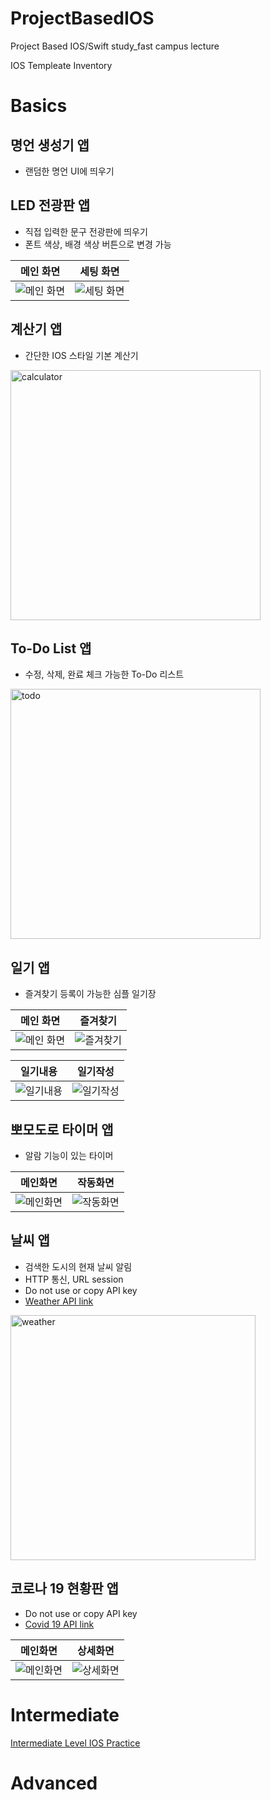 # ProjectBasedIOS
Project Based IOS/Swift study_fast campus lecture

IOS Templeate Inventory

# Basics
## 명언 생성기 앱
- 랜덤한 명언 UI에 띄우기

## LED 전광판 앱
- 직접 입력한 문구 전광판에 띄우기
- 폰트 색상, 배경 색상 버튼으로 변경 가능


|메인 화면|세팅 화면|
|:-:|:-:|
|![메인 화면](https://user-images.githubusercontent.com/54619996/157432036-4e218885-336d-4f6f-8d9a-1c63a4d643df.png?w=400)|![세팅 화면](https://user-images.githubusercontent.com/54619996/157432206-860d4527-9148-422d-bc96-861ec9dbd10c.png?w=400)|

## 계산기 앱
- 간단한 IOS 스타일 기본 계산기

<img width="400" alt="calculator" src="https://user-images.githubusercontent.com/54619996/157433278-d803100e-90a2-42cb-8c0e-060849161dcc.png">


## To-Do List 앱
- 수정, 삭제, 완료 체크 가능한 To-Do 리스트 

<img width="400" alt="todo" src="https://user-images.githubusercontent.com/54619996/157433623-fdf6beab-e8a8-480e-b875-3aafcb4f8f1e.png">

## 일기 앱
- 즐겨찾기 등록이 가능한 심플 일기장

|메인 화면|즐겨찾기|
|:-:|:-:|
|![메인 화면](https://user-images.githubusercontent.com/54619996/157433830-f02822fc-62a4-4528-911a-8e59e7a6fd17.png?w=400)|![즐겨찾기](https://user-images.githubusercontent.com/54619996/157433932-3a070925-b630-4b1b-a0ba-51629a47df2f.png?w=400)|

|일기내용|일기작성|
|:-:|:-:|
|![일기내용](https://user-images.githubusercontent.com/54619996/157434132-8383a1a1-432d-4c92-834a-ef6d16f8a0df.png?w=400)|![일기작성](https://user-images.githubusercontent.com/54619996/157434141-b4144b23-368c-4b81-8c1f-ab1ec203be66.png?w=400)|

## 뽀모도로 타이머 앱
- 알람 기능이 있는 타이머

|메인화면|작동화면|
|:-:|:-:|
|![메인화면](https://user-images.githubusercontent.com/54619996/157434472-21521747-adc3-4575-9b8c-9bf00e493a75.png?w=400)|![작동화면](https://user-images.githubusercontent.com/54619996/157434483-8fa8bb2d-59dd-4909-9128-1242bdd7a23d.png?w=400)|

## 날씨 앱
- 검색한 도시의 현재 날씨 알림
- HTTP 통신, URL session
- Do not use or copy API key
- [Weather API link](https://openweathermap.org/api)

<img width="392" alt="weather" src="https://user-images.githubusercontent.com/54619996/157434585-dfdf4a36-81bd-463e-a78e-479d485d634e.png">

## 코로나 19 현황판 앱
- Do not use or copy API key
- [Covid 19 API link](https://api.corona-19.kr/)

|메인화면|상세화면|
|:-:|:-:|
|![메인화면](https://user-images.githubusercontent.com/54619996/157434782-add42b96-7f5a-45b1-b0c2-77e31f183fff.png?w=400)|![상세화면](https://user-images.githubusercontent.com/54619996/157434793-f8de3cc1-d824-440b-b47c-9bc44ad0508b.png?w=400)|

# Intermediate
[Intermediate Level IOS Practice](https://github.com/tcJunghunPark/IOS_intermediate)

# Advanced
